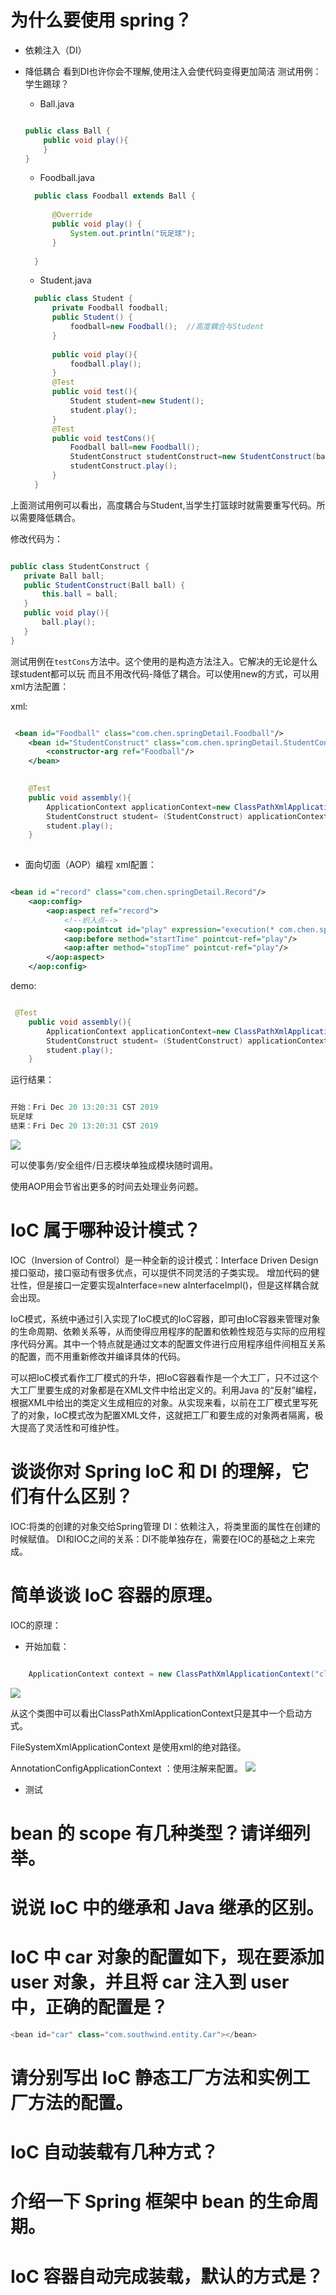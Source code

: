 # 为什么要使用 spring？
- 依赖注入（DI）
- 降低耦合
看到DI也许你会不理解,使用注入会使代码变得更加简洁
测试用例：学生踢球？

    - Ball.java
    ```java
    
    public class Ball {
        public void play(){
        }
    }
    
    ```
    - Foodball.java
    
    ```java
      public class Foodball extends Ball {
      
          @Override
          public void play() {
              System.out.println("玩足球");
          }
      
      }
    
    ```
    - Student.java
    
    ```java
      public class Student {
          private Foodball foodball;
          public Student() {
              foodball=new Foodball();  //高度耦合与Student
          }
      
          public void play(){
              foodball.play();
          }
          @Test
          public void test(){
              Student student=new Student();
              student.play();
          }
          @Test
          public void testCons(){
              Foodball ball=new Foodball();
              StudentConstruct studentConstruct=new StudentConstruct(ball);
              studentConstruct.play();
          }
      }
  ```
上面测试用例可以看出，高度耦合与Student,当学生打篮球时就需要重写代码。所以需要降低耦合。

修改代码为：

 ```java

public class StudentConstruct {
    private Ball ball;
    public StudentConstruct(Ball ball) {
        this.ball = ball;
    }
    public void play(){
        ball.play();
    }
}

```
测试用例在`testCons`方法中。这个使用的是构造方法注入。它解决的无论是什么球student都可以玩
而且不用改代码-降低了耦合。可以使用new的方式，可以用xml方法配置：

xml:

```xml

 <bean id="Foodball" class="com.chen.springDetail.Foodball"/>
    <bean id="StudentConstruct" class="com.chen.springDetail.StudentConstruct">
        <constructor-arg ref="Foodball"/>
    </bean>
    
```

```java
    @Test
    public void assembly(){
        ApplicationContext applicationContext=new ClassPathXmlApplicationContext("application.xml");
        StudentConstruct student= (StudentConstruct) applicationContext.getBean("StudentConstruct");
        student.play();
    }
    
```

- 面向切面（AOP）编程
xml配置：

```xml

<bean id ="record" class="com.chen.springDetail.Record"/>
    <aop:config>
        <aop:aspect ref="record">
            <!--织入点-->
            <aop:pointcut id="play" expression="execution(* com.chen.springDetail.StudentConstruct.play(..))"/>
            <aop:before method="startTime" pointcut-ref="play"/>
            <aop:after method="stopTime" pointcut-ref="play"/>
        </aop:aspect>
    </aop:config>

```

demo:

```java

 @Test
    public void assembly(){
        ApplicationContext applicationContext=new ClassPathXmlApplicationContext("application.xml");
        StudentConstruct student= (StudentConstruct) applicationContext.getBean("StudentConstruct");
        student.play();
    }

```
运行结果：

```java

开始：Fri Dec 20 13:20:31 CST 2019
玩足球
结束：Fri Dec 20 13:20:31 CST 2019

```


![](https://images2017.cnblogs.com/blog/1289075/201711/1289075-20171130164027448-137580909.png)

可以使事务/安全组件/日志模块单独成模块随时调用。

使用AOP用会节省出更多的时间去处理业务问题。

# IoC 属于哪种设计模式？
IOC（Inversion of Control）是一种全新的设计模式：Interface Driven Design接口驱动，接口驱动有很多优点，可以提供不同灵活的子类实现。
增加代码的健壮性，但是接口一定要实现aInterface=new aInterfaceImpl()，但是这样耦合就会出现。

IoC模式，系统中通过引入实现了IoC模式的IoC容器，即可由IoC容器来管理对象的生命周期、依赖关系等，从而使得应用程序的配置和依赖性规范与实际的应用程序代码分离。其中一个特点就是通过文本的配置文件进行应用程序组件间相互关系的配置，而不用重新修改并编译具体的代码。

可以把IoC模式看作工厂模式的升华，把IoC容器看作是一个大工厂，只不过这个大工厂里要生成的对象都是在XML文件中给出定义的。利用Java 的“反射”编程，根据XML中给出的类定义生成相应的对象。从实现来看，以前在工厂模式里写死了的对象，IoC模式改为配置XML文件，这就把工厂和要生成的对象两者隔离，极大提高了灵活性和可维护性。

# 谈谈你对 Spring IoC 和 DI 的理解，它们有什么区别？
IOC:将类的创建的对象交给Spring管理
DI：依赖注入，将类里面的属性在创建的时候赋值。
DI和IOC之间的关系：DI不能单独存在，需要在IOC的基础之上来完成。

# 简单谈谈 IoC 容器的原理。
IOC的原理：
- 开始加载：

```java

    ApplicationContext context = new ClassPathXmlApplicationContext("classpath:applicationfile.xml");

```
![](https://www.javadoop.com/blogimages/spring-context/1.png)

从这个类图中可以看出ClassPathXmlApplicationContext只是其中一个启动方式。

FileSystemXmlApplicationContext 是使用xml的绝对路径。

AnnotationConfigApplicationContext ：使用注解来配置。
![](/images/ClassPathXmlApplicationContext.png)
- 测试

# bean 的 scope 有几种类型？请详细列举。

# 说说 IoC 中的继承和 Java 继承的区别。

# IoC 中 car 对象的配置如下，现在要添加 user 对象，并且将 car 注入到 user 中，正确的配置是？

```java
<bean id="car" class="com.southwind.entity.Car"></bean>
```

# 请分别写出 IoC 静态工厂方法和实例工厂方法的配置。

# IoC 自动装载有几种方式？

# 介绍一下 Spring 框架中 bean 的生命周期。

# IoC 容器自动完成装载，默认的方式是？
